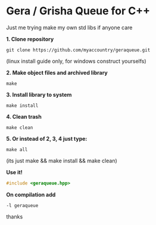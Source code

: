 # Gera / Grisha Queue for C++  
Just me trying make my own std libs if anyone care  
  
**1. Clone repository**  
```Shell
git clone https://github.com/myaccountry/geraqueue.git  
```
(linux install guide only, for windows construct yourselfs)  
  
**2. Make object files and archived library**  
```Shell
make
```  
**3. Install library to system**  
```Shell
make install
```  
**4. Clean trash**  
```Shell
make clean
```  
 
**5. Or instead of 2, 3, 4 just type:**  
```Shell
make all
```  
(its just make && make install && make clean)  
  
**Use it!**  
```C++
#include <geraqueue.hpp>
```  
**On compilation add**   
```Shell
-l geraqueue
```  
  
thanks 
